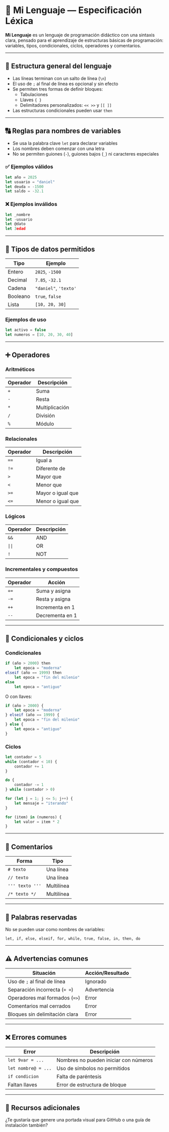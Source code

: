 # 📘 Mi Lenguaje — Especificación Léxica

**Mi Lenguaje** es un lenguaje de programación didáctico con una sintaxis clara, pensado para el aprendizaje de estructuras básicas de programación: variables, tipos, condicionales, ciclos, operadores y comentarios.

---

## 📌 Estructura general del lenguaje

- Las líneas terminan con un salto de línea (`\n`)
- El uso de `;` al final de línea es opcional y sin efecto
- Se permiten tres formas de definir bloques:
  - Tabulaciones
  - Llaves `{ }`
  - Delimitadores personalizados: `<< >>` y `[[ ]]`
- Las estructuras condicionales pueden usar `then`

---

## 🔠 Reglas para nombres de variables

- Se usa la palabra clave `let` para declarar variables
- Los nombres deben comenzar con una letra
- No se permiten guiones (`-`), guiones bajos (`_`) ni caracteres especiales

### ✅ Ejemplos válidos

```javascript
let año = 2025
let usuario = "daniel"
let deuda = -1500
let saldo = -32.1
```

### ❌ Ejemplos inválidos

```javascript
let _nombre
let -usuario
let @dato
let 3edad
```

---

## 🔢 Tipos de datos permitidos

| Tipo     | Ejemplo                 |
|----------|-------------------------|
| Entero   | `2025`, `-1500`         |
| Decimal  | `7.85`, `-32.1`         |
| Cadena   | `"daniel"`, `'texto'`   |
| Booleano | `true`, `false`         |
| Lista    | `[10, 20, 30]`          |

### Ejemplos de uso

```javascript
let activo = false
let numeros = [10, 20, 30, 40]
```

---

## ➕ Operadores

### Aritméticos

| Operador | Descripción     |
|----------|-----------------|
| `+`      | Suma            |
| `-`      | Resta           |
| `*`      | Multiplicación  |
| `/`      | División        |
| `%`      | Módulo          |

### Relacionales

| Operador | Descripción        |
|----------|--------------------|
| `==`     | Igual a            |
| `!=`     | Diferente de       |
| `>`      | Mayor que          |
| `<`      | Menor que          |
| `>=`     | Mayor o igual que  |
| `<=`     | Menor o igual que  |

### Lógicos

| Operador | Descripción |
|----------|-------------|
| `&&`     | AND         |
| `\|\|`   | OR          |
| `!`      | NOT         |

### Incrementales y compuestos

| Operador | Acción           |
|----------|------------------|
| `+=`     | Suma y asigna    |
| `-=`     | Resta y asigna   |
| `++`     | Incrementa en 1  |
| `--`     | Decrementa en 1  |

---

## 🔁 Condicionales y ciclos

### Condicionales

```javascript
if (año > 2000) then
    let epoca = "moderna"
elseif (año == 1999) then
    let epoca = "fin del milenio"
else
    let epoca = "antiguo"
```

O con llaves:

```javascript
if (año > 2000) {
    let epoca = "moderna"
} elseif (año == 1999) {
    let epoca = "fin del milenio"
} else {
    let epoca = "antiguo"
}
```

### Ciclos

```javascript
let contador = 5
while (contador < 10) {
    contador += 1
}

do {
    contador -= 1
} while (contador > 0)

for (let j = 1; j <= 5; j++) {
    let mensaje = "iterando"
}

for (item) in (numeros) {
    let valor = item * 2
}
```

---

## 💬 Comentarios

| Forma           | Tipo       |
|-----------------|------------|
| `# texto`       | Una línea  |
| `// texto`      | Una línea  |
| `''' texto '''` | Multilínea |
| `/* texto */`   | Multilínea |

---

## 🔐 Palabras reservadas

No se pueden usar como nombres de variables:

```
let, if, else, elseif, for, while, true, false, in, then, do
```

---

## ⚠️ Advertencias comunes

| Situación                      | Acción/Resultado        |
|--------------------------------|-------------------------|
| Uso de `;` al final de línea   | Ignorado               |
| Separación incorrecta (`= =`)  | Advertencia            |
| Operadores mal formados (`=>`) | Error                  |
| Comentarios mal cerrados       | Error                  |
| Bloques sin delimitación clara | Error                  |

---

## ❌ Errores comunes

| Error                  | Descripción                              |
|------------------------|------------------------------------------|
| `let 9var = ...`       | Nombres no pueden iniciar con números   |
| `let nombre@ = ...`    | Uso de símbolos no permitidos           |
| `if condicion`         | Falta de paréntesis                     |
| Faltan llaves          | Error de estructura de bloque           |

---

## 🚀 Recursos adicionales

¿Te gustaría que genere una portada visual para GitHub o una guía de instalación también?
